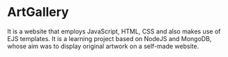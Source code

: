 # ArtGallery
 It is a website that employs JavaScript, HTML, CSS and also makes use of EJS templates. It is a learning project based on NodeJS and MongoDB, whose aim was to display original artwork on a self-made website.
